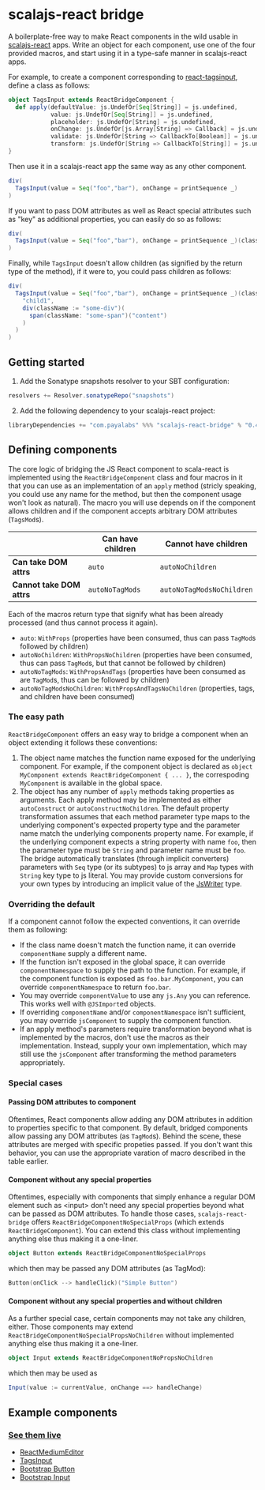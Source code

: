 # scalajs-react bridge

A boilerplate-free way to make React components in the wild usable in [scalajs-react](https://github.com/japgolly/scalajs-react) apps. Write an object for each component, use one of the four provided macros, and start using it in a type-safe manner in scalajs-react apps.

For example, to create a component corresponding to [react-tagsinput](https://github.com/olahol/react-tagsinput), define a class as follows:

```scala
object TagsInput extends ReactBridgeComponent {
  def apply(defaultValue: js.UndefOr[Seq[String]] = js.undefined,
            value: js.UndefOr[Seq[String]] = js.undefined,
            placeholder: js.UndefOr[String] = js.undefined,
            onChange: js.UndefOr[js.Array[String] => Callback] = js.undefined,
            validate: js.UndefOr[String => CallbackTo[Boolean]] = js.undefined,
            transform: js.UndefOr[String => CallbackTo[String]] = js.undefined): WithPropsNoChildren = autoNoChildren
}
```
Then use it in a scalajs-react app the same way as any other component.

```scala
div(
  TagsInput(value = Seq("foo","bar"), onChange = printSequence _)
)
```

If you want to pass DOM attributes as well as React special attributes such as "key" as additional properties, you can easily do so as follows:

```scala
div(
  TagsInput(value = Seq("foo","bar"), onChange = printSequence _)(className := "tags", key := "key-1")
)
```
Finally, while `TagsInput` doesn't allow children (as signified by the return type of the method), if it were to, you could pass children as follows:

```scala
div(
  TagsInput(value = Seq("foo","bar"), onChange = printSequence _)(className := "tags", key := "key-1")(
    "child1",
    div(className := "some-div")(
      span(className: "some-span")("content")
    )
  )
)
```

## Getting started

1. Add the Sonatype snapshots resolver to your SBT configuration:
 ```scala
resolvers += Resolver.sonatypeRepo("snapshots")
```

2. Add the following dependency to your scalajs-react project:
 ```scala
libraryDependencies += "com.payalabs" %%% "scalajs-react-bridge" % "0.4.0-SNAPSHOT"
```

## Defining components

The core logic of bridging the JS React component to scala-react is implemented using the `ReactBridgeComponent` class and four macros in it that you can use as an implementation of an `apply` method (stricly speaking, you could use any name for the method, but then the component usage won't look as natural). The macro you will use depends on if the component allows children and if the component accepts arbitrary DOM attributes (`TagsMod`s).

|                           | Can have children | Cannot have children      |
|---------------------------|-------------------|---------------------------|
| **Can take DOM attrs**    | `auto`            | `autoNoChildren`          |
| **Cannot take DOM attrs** | `autoNoTagMods`   | `autoNoTagModsNoChildren` |

Each of the macros return type that signify what has been already processed (and thus cannot process it again).
- `auto`: `WithProps` (properties have been consumed, thus can pass `TagMod`s followed by children)
- `autoNoChildren`: `WithPropsNoChildren` (properties have been consumed, thus can pass `TagMod`s, but that cannot be followed by children)
- `autoNoTagMods`: `WithPropsAndTags` (properties have been consumed as are `TagMod`s, thus can be followed by children)
- `autoNoTagModsNoChildren`: `WithPropsAndTagsNoChildren` (properties, tags, and children have been consumed)

### The easy path

`ReactBridgeComponent` offers an easy way to bridge a component when an object extending it follows these conventions:
1. The object name matches the function name exposed for the underlying component. For example, if the component object is declared as `object MyComponent extends ReactBridgeComponent { ... }`, the correspoding `MyComponent` is available in the global space. 
2. The object has any number of `apply` methods taking properties as arguments. Each apply method may be implemented as either `autoConstruct` or `autoConstructNoChildren`. The default property transformation assumes that each method parameter type maps to the underlying component's expected property type and the parameter name match the underlying components property name. For example, if the underlying component expects a string property with name `foo`, then the parameter type must be `String` and parameter name must be `foo`. The bridge automatically translates (through implicit converters) parameters with `Seq` type (or its subtypes) to js array and `Map` types with `String` key type to js literal. You may provide custom conversions for your own types by introducing an implicit value of  the [JsWriter](https://github.com/payalabs/scalajs-react-bridge/blob/master/src/main/scala/com/payalabs/scalajs/react/bridge/JsWriter.scala) type.

### Overriding the default
If a component cannot follow the expected conventions, it can override them as following:
- If the class name doesn't match the function name, it can override `componentName` supply a different name. 
- If the function isn't exposed in the global space, it can override `componentNamespace` to supply the path to the function. For example, if the component function is exposed as `foo.bar.MyComponent`, you can override `componentNamespace` to return `foo.bar`.
- You may override `componentValue` to use any `js.Any` you can reference. This works well with `@JSImport`ed objects.
- If overriding `componentName` and/or `componentNamespace` isn't sufficient, you may override `jsComponent` to supply the component function.
- If an apply method's parameters require transformation beyond what is implemented by the macros, don't use the macros as their implementation. Instead, supply your own implementation, which may still use the `jsComponent` after transforming the method parameters appropriately.

### Special cases

#### Passing DOM attributes to component
Oftentimes, React components allow adding any DOM attributes in addition to properties specific to that component. By default, bridged components allow passing any DOM attributes (as `TagMod`s). Behind the scene, these attributes are merged with specific propeties passed. If you don't want this behavior, you can use the appropriate varation of macro described in the table earlier.

#### Component without any special properties
Oftentimes, especially with components that simply enhance a regular DOM element such as &lt;input&gt; don't need any special properties beyond what can be passed as DOM attributes. To handle those cases, `scalajs-react-bridge` offers `ReactBridgeComponentNoSpecialProps` (which extends `ReactBridgeComponent`). You can extend this class without implementing anything else thus making it a one-liner.

```scala
object Button extends ReactBridgeComponentNoSpecialProps
```

which then may be passed any DOM attributes (as TagMod):
```scala
Button(onClick --> handleClick)("Simple Button")
```

#### Component without any special properties and without children
As a further special case, certain components may not take any children, either. Those components may extend `ReactBridgeComponentNoSpecialPropsNoChildren` without implemented anything else thus making it a one-liner.

```scala
object Input extends ReactBridgeComponentNoPropsNoChildren
```

which then may be used as
```scala
Input(value := currentValue, onChange ==> handleChange)
```

## Example components

### [See them live](https://payalabs.github.io/scalajs-react-bridge-example)

- [ReactMediumEditor](https://github.com/payalabs/scalajs-react-bridge/blob/master/example/src/main/scala/com/payalabs/scalajs/react/bridge/elements/ReactMediumEditor.scala)
- [TagsInput](https://github.com/payalabs/scalajs-react-bridge/blob/master/example/src/main/scala/com/payalabs/scalajs/react/bridge/elements/TagsInput.scala)
- [Bootstrap Button](https://github.com/payalabs/scalajs-react-bridge/blob/master/example/src/main/scala/com/payalabs/scalajs/react/bridge/elements/Button.scala)
- [Bootstrap Input](https://github.com/payalabs/scalajs-react-bridge/blob/master/example/src/main/scala/com/payalabs/scalajs/react/bridge/elements/Input.scala)
